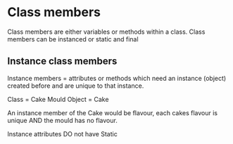 # Class members 

Class members are either variables or methods within a class. 
Class members can be instanced or static and final

## Instance class members

Instance members = attributes or methods which need an instance (object) created before and are unique to that instance.

Class   = Cake Mould
Object  = Cake

An instance member of the Cake would be flavour, each cakes flavour is unique AND the mould has no flavour.

Instance attributes DO not have Static



